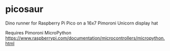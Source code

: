 # picosaur
Dino runner for Raspberry Pi Pico on a 16x7 Pimoroni Unicorn display hat

Requires Pimoroni MicroPython
https://www.raspberrypi.com/documentation/microcontrollers/micropython.html